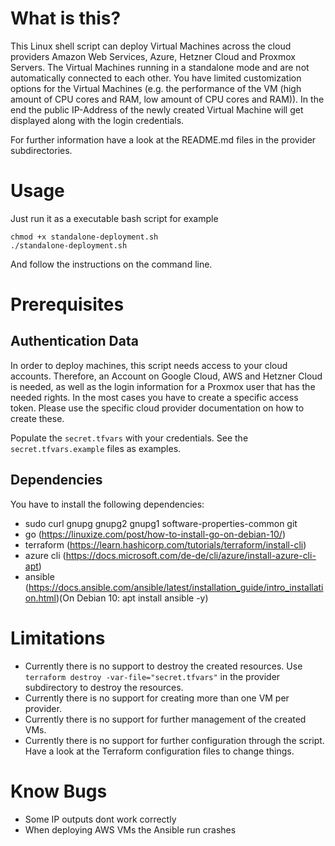 # What is this?
 
This Linux shell script can deploy Virtual Machines across the cloud providers Amazon Web Services, Azure, Hetzner Cloud and Proxmox Servers. The Virtual Machines running in a standalone mode and are not automatically connected to each other. You have limited customization options for the Virtual Machines (e.g. the performance of the VM (high amount of CPU cores and RAM, low amount of CPU cores and RAM)). In the end the public IP-Address of the newly created Virtual Machine will get displayed along with the login credentials. 

For further information have a look at the README.md files in the provider subdirectories.
 
# Usage
 
Just run it as a executable bash script for example
 
``` 
chmod +x standalone-deployment.sh
./standalone-deployment.sh 
```
And follow the instructions on the command line.
 
# Prerequisites
## Authentication Data
In order to deploy machines, this script needs access to your cloud accounts. Therefore, an Account on Google Cloud, AWS and Hetzner Cloud is needed, as well as the login information for a Proxmox user that has the needed rights. In the most cases you have to create a specific access token. Please use the specific cloud provider documentation on how to create these.
 
Populate the `secret.tfvars` with your credentials. See the `secret.tfvars.example` files as examples.
 
## Dependencies
You have to install the following dependencies:
* sudo curl gnupg gnupg2 gnupg1 software-properties-common git
* go (https://linuxize.com/post/how-to-install-go-on-debian-10/)
* terraform (https://learn.hashicorp.com/tutorials/terraform/install-cli)
* azure cli (https://docs.microsoft.com/de-de/cli/azure/install-azure-cli-apt)
* ansible (https://docs.ansible.com/ansible/latest/installation_guide/intro_installation.html)(On Debian 10: apt install ansible -y)
 
# Limitations
* Currently there is no support to destroy the created resources. Use `terraform destroy -var-file="secret.tfvars"` in the provider subdirectory to destroy the resources.
* Currently there is no support for creating more than one VM per provider.
* Currently there is no support for further management of the created VMs.
* Currently there is no support for further configuration through the script. Have a look at the Terraform configuration files to change things.

# Know Bugs
* Some IP outputs dont work correctly
* When deploying AWS VMs the Ansible run crashes 
